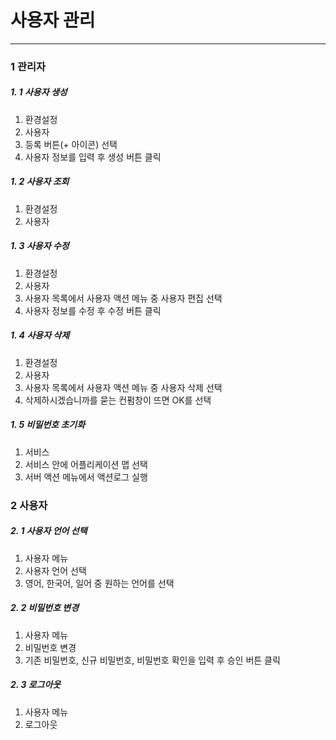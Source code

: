 # 사용자 관리

---

### 1 관리자

##### 1. 1 사용자 생성

1. 환경설정
2. 사용자
3. 등록 버튼\(+ 아이콘\) 선택 
4. 사용자 정보를 입력 후 생성 버튼 클릭

##### 1. 2 사용자 조회

1. 환경설정
2. 사용자

##### 1. 3 사용자 수정

1. 환경설정
2. 사용자
3. 사용자 목록에서 사용자 액션 메뉴 중 사용자 편집 선택 
4. 사용자 정보를 수정 후 수정 버튼 클릭

##### 1. 4 사용자 삭제

1. 환경설정
2. 사용자
3. 사용자 목록에서 사용자 액션 메뉴 중 사용자 삭제 선택
4. 삭제하시겠습니까를 묻는 컨펌창이 뜨면 OK를 선택

##### 1. 5 비밀번호 초기화

1. 서비스
2. 서비스 안에 어플리케이션 맵 선택
3. 서버 액션 메뉴에서 액션로그 실행 

### 2 사용자

##### 2. 1 사용자 언어 선택

1. 사용자 메뉴
2. 사용자 언어 선택
3. 영어, 한국어, 일어 중 원하는 언어를 선택

##### 2. 2 비밀번호 변경

1. 사용자 메뉴
2. 비밀번호 변경
3. 기존 비밀번호, 신규 비밀번호, 비밀번호 확인을 입력 후 승인 버튼 클릭

##### 2. 3 로그아웃

1. 사용자 메뉴
2. 로그아웃



